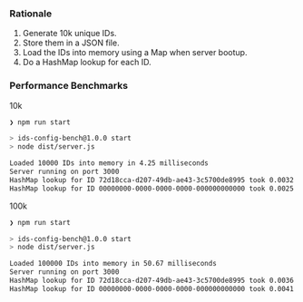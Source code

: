 ### Rationale

1. Generate 10k unique IDs.
2. Store them in a JSON file.
3. Load the IDs into memory using a Map when server bootup.
4. Do a HashMap lookup for each ID.

### Performance Benchmarks

10k
```bash
❯ npm run start

> ids-config-bench@1.0.0 start
> node dist/server.js

Loaded 10000 IDs into memory in 4.25 milliseconds
Server running on port 3000
HashMap lookup for ID 72d18cca-d207-49db-ae43-3c5700de8995 took 0.0032 milliseconds - FOUND
HashMap lookup for ID 00000000-0000-0000-0000-000000000000 took 0.0025 milliseconds - NOT FOUND
```

100k
```bash
❯ npm run start

> ids-config-bench@1.0.0 start
> node dist/server.js

Loaded 100000 IDs into memory in 50.67 milliseconds
Server running on port 3000
HashMap lookup for ID 72d18cca-d207-49db-ae43-3c5700de8995 took 0.0036 milliseconds - NOT FOUND
HashMap lookup for ID 00000000-0000-0000-0000-000000000000 took 0.0041 milliseconds - NOT FOUND
```